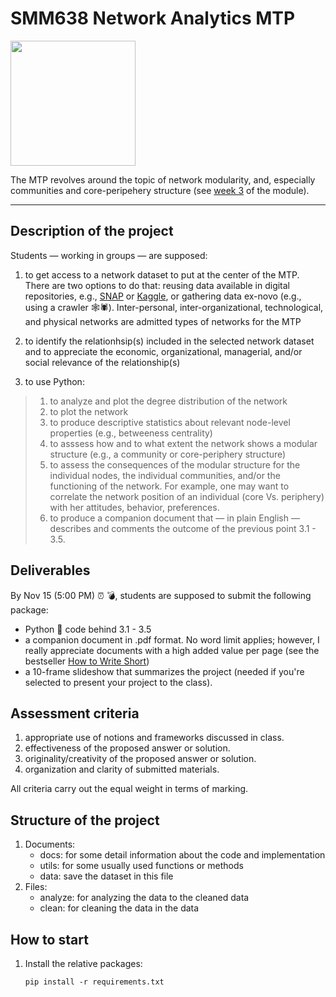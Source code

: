 # SMM638 Network Analytics MTP

<img src="https://github.com/simoneSantoni/net-analysis-smm638/blob/master/midTermProject/images/communities.png" height="200">

The MTP revolves around the topic of network modularity, and, especially communities and core-peripehery structure (see [week 3](https://github.com/simoneSantoni/net-analysis-smm638/blob/e75c31ac89c976cd4dbd4d6175315d0272149384/lectureNotes/week3) of the module).

---

## **Description of the project**

Students — working in groups — are supposed:

1. to get access to a network dataset to put at the center of the MTP. There are two options to do that: reusing data available in digital repositories, e.g., [SNAP](http://snap.stanford.edu/data/index.html) or [Kaggle](https://www.kaggle.com/), or gathering data ex-novo (e.g., using a crawler 🕸🕷). Inter-personal, inter-organizational, technological, and physical networks are admitted types of networks for the MTP

2. to identify the relationhsip(s) included in the selected network dataset and to appreciate the economic, organizational, managerial, and/or social relevance of the relationship(s)

3. to use Python:

> 1. to analyze and plot the degree distribution of the network
> 2. to plot the network
> 3. to produce descriptive statistics about relevant node-level properties (e.g., betweeness centrality)
> 4. to asssess how and to what extent the network shows a modular structure (e.g., a community or core-periphery structure)
> 5. to assess the consequences of the modular structure for the individual nodes, the individual communities, and/or the functioning of the network. For example, one may want to correlate the network position of an individual (core Vs. periphery) with her attitudes, behavior, preferences.
> 6. to produce a companion document that — in plain English — describes and comments the outcome of the previous point 3.1 - 3.5.


## **Deliverables**

By Nov 15 (5:00 PM) ⏰ 💣, students are supposed to submit the following package:

- Python 🐍 code behind 3.1 - 3.5
- a companion document in .pdf format. No word limit applies; however, I really appreciate documents with a high added value per page (see the bestseller [How to Write Short](https://www.amazon.co.uk/How-Write-Short-Craft-Times-ebook/dp/B00FOQRPT4/ref=sr_1_1?dchild=1&keywords=how+to+write+short&qid=1634742402&sr=8-1))
- a 10-frame slideshow that summarizes the project (needed if you're selected to present your project to the class).

## **Assessment criteria**

1. appropriate use of notions and frameworks discussed in class.
2. effectiveness of the proposed answer or solution.
3. originality/creativity of the proposed answer or solution.
4. organization and clarity of submitted materials. 

All criteria carry out the equal weight in terms of marking.


## **Structure of the project**
1. Documents:
    - docs: for some detail information about the code and implementation
    - utils: for some usually used functions or methods
    - data: save the dataset in this file
2. Files:
    - analyze: for analyzing the data to the cleaned data
    - clean: for cleaning the data in the data
   
## **How to start**
1. Install the relative packages:
   ``` 
   pip install -r requirements.txt
   ```